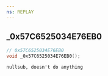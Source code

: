 ```yaml
---
ns: REPLAY
---
```

## _0x57C6525034E76EB0

```c
// 0x57C6525034E76EB0
void _0x57C6525034E76EB0();
```

```
nullsub, doesn't do anything
```

